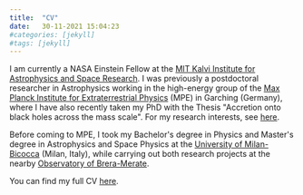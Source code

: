 ```yaml
---
title:  "CV"
date:   30-11-2021 15:04:23
#categories: [jekyll]
#tags: [jekyll]
---
```

I am currently a NASA Einstein Fellow at the <a class="normal" target="_blank" href="https://space.mit.edu/">MIT Kalvi Institute for Astrophysics and Space Research</a>. I was previously a postdoctoral researcher in Astrophysics working in the high-energy group of the <a class="normal" target="_blank" href="https://www.mpe.mpg.de/main">Max Planck Institute for Extraterrestrial Physics</a> (MPE) in Garching (Germany), where I have also recently taken my PhD with the Thesis "Accretion onto black holes across the mass scale". For my research interests, see <a class="normal" href="/Research">here</a>.

Before coming to MPE, I took my Bachelor's degree in Physics and Master's degree in Astrophysics and Space Physics at the <a class="normal" target="_blank" href="https://www.fisica.unimib.it/en/research/astrophysics">University of Milan-Bicocca</a> (Milan, Italy), while carrying out both research projects at the nearby <a class="normal" target="_blank" href="http://www.brera.inaf.it/?page=chisiamo;lingua=inglese">Observatory of Brera-Merate</a>.

You can find my full CV <a class="normal" target="_blank" href="/assets/docs/cv.pdf">here</a>.

